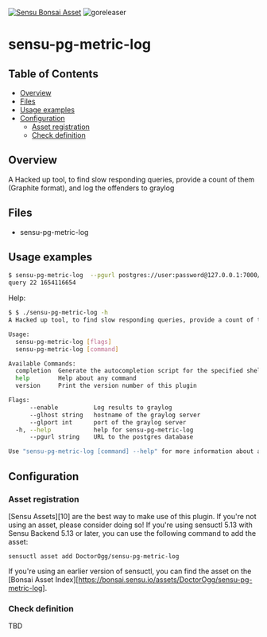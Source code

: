 [![Sensu Bonsai Asset](https://img.shields.io/badge/Bonsai-Download%20Me-brightgreen.svg?colorB=89C967&logo=sensu)](https://bonsai.sensu.io/assets/DoctorOgg/sensu-pg-metric-log)
![goreleaser](https://github.com/DoctorOgg/sensu-check-http-go/workflows/goreleaser/badge.svg)

# sensu-pg-metric-log

## Table of Contents

- [Overview](#overview)
- [Files](#files)
- [Usage examples](#usage-examples)
- [Configuration](#configuration)
  - [Asset registration](#asset-registration)
  - [Check definition](#check-definition)

## Overview

A Hacked up tool, to find slow responding queries, provide a count of them (Graphite format), and log the offenders to graylog

## Files

- sensu-pg-metric-log

## Usage examples

```bash
$ sensu-pg-metric-log  --pgurl postgres://user:password@127.0.0.1:7000/postgres  --enable --glhost graylog.example.com   --glport 12249
query 22 1654116654

```

Help:

```bash
$ $ ./sensu-pg-metric-log -h
A Hacked up tool, to find slow responding queries, provide a count of them, and log to graylog

Usage:
  sensu-pg-metric-log [flags]
  sensu-pg-metric-log [command]

Available Commands:
  completion  Generate the autocompletion script for the specified shell
  help        Help about any command
  version     Print the version number of this plugin

Flags:
      --enable          Log results to graylog
      --glhost string   hostname of the graylog server
      --glport int      port of the graylog server
  -h, --help            help for sensu-pg-metric-log
      --pgurl string    URL to the postgres database

Use "sensu-pg-metric-log [command] --help" for more information about a command.
```

## Configuration

### Asset registration

[Sensu Assets][10] are the best way to make use of this plugin. If you're not using an asset, please
consider doing so! If you're using sensuctl 5.13 with Sensu Backend 5.13 or later, you can use the
following command to add the asset:

```
sensuctl asset add DoctorOgg/sensu-pg-metric-log
```

If you're using an earlier version of sensuctl, you can find the asset on the [Bonsai Asset Index][https://bonsai.sensu.io/assets/DoctorOgg/sensu-pg-metric-log].

### Check definition

TBD
